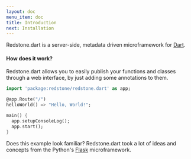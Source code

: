 ```yaml
---
layout: doc
menu_item: doc
title: Introduction
next: Installation
---
```

Redstone.dart is a server-side, metadata driven microframework for [Dart](https://www.dartlang.org/). 

#### How does it work?
Redstone.dart allows you to easily publish your functions and classes through a web interface, by just adding some annotations to them. 

```dart
import 'package:redstone/redstone.dart' as app;

@app.Route("/")
helloWorld() => "Hello, World!";

main() {
  app.setupConsoleLog();
  app.start();
}
``` 
Does this example look familiar? Redstone.dart took a lot of ideas and concepts from the Python's [Flask](http://flask.pocoo.org/) microframework.
